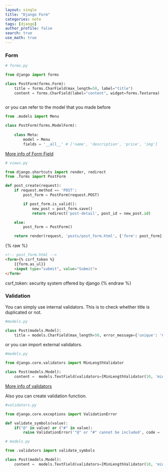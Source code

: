 ```yaml
---
layout: single
title: "Django Form"
categories: note
tags: [django]
author_profile: false
search: true
use_math: true
---
```


### Form

```python
# forms.py

from django import forms

class PostForm(forms.Form):
    title = forms.CharField(max_length=50, label="title")
    content = forms.CharField(label="content", widget=forms.Textarea)
    
```
or you can refer to the model that you made before

```python
from .models import Menu

class PostForm(forms.ModelForm):
    
    class Meta:
        model = Menu
        fields = '__all__' # ['name', 'description', 'price', 'img']
```
[More info of Form Field](https://docs.djangoproject.com/en/2.2/ref/forms/fields/#core-field-arguments)

```python
# views.py

from django.shortcuts import render, redirect
from .forms import PostForm

def post_create(request):
    if request.method == 'POST':
        post_form = PostForm(request.POST)

        if post_form.is_valid():
            new_post = post_form.save()
            return redirect('post-detail', post_id = new_post.id)

    else:
        post_form = PostForm()

    return render(request, 'posts/post_form.html', {'form': post_form})
```
{% raw %}
```html
<!-- post_form.html -->
<form>{% csrf_token %}
    {{form.as_ul}}
    <input type="submit", value="Submit">
</form>
```
csrf_token: security system offered by django
{% endraw %}

### Validation

You can simply use internal validators. This is to check whether title is duplicated or not.
```python
#models.py

class Post(models.Model):
    title = models.CharField(max_length=50, error_message={'unique': 'Cannot be duplicated'})
```


or you can import external validators.
```python
#models.py

from django.core.validators import MinLengthValidator

class Post(models.Model):
    content =  models.TextField(validators=[MinLengthValidator(10, 'minimum length is 10')])
```
[More info of validators](https://docs.djangoproject.com/en/5.0/ref/validators/)


Also you can create validation function.
```python
#validators.py

from django.core.exceptions import ValidationError

def validate_symbols(value):
    if("@" in value) or ("#" in value):
        raise ValidationError('"@" or "#" cannot be included', code = 'symbol-err')
```

```python
# models.py

from .validators import validate_symbols

class Post(models.Model):
    content =  models.TextField(validators=[MinLengthValidator(10, 'minimum length is 10'), validate_symbols])
